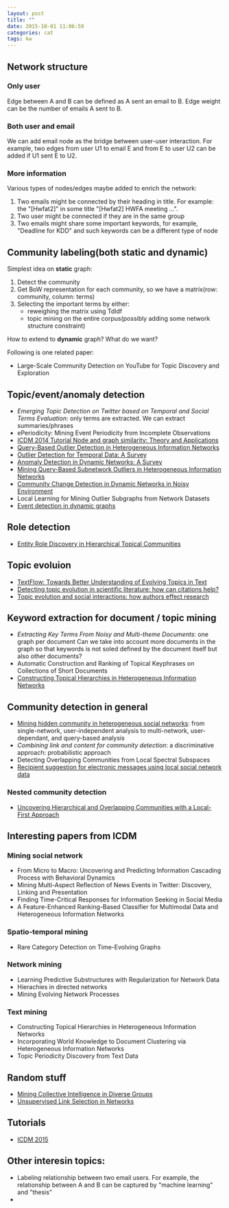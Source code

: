 ```yaml
---
layout: post
title: ""
date: 2015-10-01 11:06:59
categories: cat
tags: kw
---
```


## Network structure

### Only user

Edge between A and B can be defined as A sent an email to B. Edge weight can be the number of emails A sent to B.

### Both user and email

We can add email node as the bridge between user-user interaction. For example, two edges from user U1 to email E and from E to user U2 can be added if U1 sent E to U2.

### More information

Various types of nodes/edges maybe added to enrich the network:

1. Two emails might be connected by their heading in title. For example: the "[Hwfat2]" in some title "[Hwfat2] HWFA meeting ...".
2. Two user might be connected if they are in the same group
3. Two emails might share some important keywords, for example, "Deadline for KDD" and such keywords can be a different type of node

## Community labeling(both static and dynamic)

Simplest idea on **static** graph:

1. Detect the community
2. Get BoW representation for each community, so we have a matrix(row: community, column: terms)
3. Selecting the important terms by either:
   - reweighing the matrix using TdIdf
   - topic mining on the entire corpus(possibly adding some network structure constraint)

How to extend to **dynamic** graph? What do we want?

Following is one related paper:

- Large-Scale Community Detection on YouTube for Topic Discovery and Exploration

## Topic/event/anomaly detection

- *Emerging Topic Detection on Twitter based on Temporal and Social Terms Evaluation*: only terms are extracted. We can extract summaries/phrases
- ePeriodicity: Mining Event Periodicity from Incomplete Observations
- [ICDM 2014 Tutorial Node and graph similarity: Theory and Applications](http://web.eecs.umich.edu/~dkoutra/tut/icdm14.html#outline)
- [Query-Based Outlier Detection in Heterogeneous Information Networks](http://hanj.cs.illinois.edu/pdf/edbt15_jkuck.pdf)
- [Outlier Detection for Temporal Data: A Survey](http://research.microsoft.com/pubs/217054/gupta14_tkde.pdf)
- [Anomaly Detection in Dynamic Networks: A Survey](http://cs.ucsb.edu/~victor/pub/ucsb/mae/references/ranshous-anomaly-detection-in-networks-survey-2014.pdf)
- [Mining Query-Based Subnetwork Outliers in Heterogeneous Information Networks](http://hanj.cs.illinois.edu/pdf/icdm14_hzhuang.pdf)
- [Community Change Detection in Dynamic Networks in Noisy Environment](http://www.www2015.it/documents/proceedings/companion/p793.pdf)
- Local Learning for Mining Outlier Subgraphs from Network Datasets
- [Event detection in dynamic graphs](http://www3.cs.stonybrook.edu/~leman/wsdm13/WSDM13-Tutorial%20-%20PartII.pdf)

## Role detection

- [Entity Role Discovery in Hierarchical Topical Communities](http://hanj.cs.illinois.edu/pdf/mds13_mdanilevsky.pdf)


## Topic evoluion

- [TextFlow: Towards Better Understanding of Evolving Topics in Text](http://research.microsoft.com/en-us/um/people/weiweicu/images/flow.pdf)
- [Detecting topic evolution in scientific literature: how can citations help?](http://dl.acm.org/citation.cfm?id=1646076)
- [Topic evolution and social interactions: how authors effect research](http://dl.acm.org/citation.cfm?id=1183653)


## Keyword extraction for document / topic mining

- *Extracting Key Terms From Noisy and Multi-theme Documents*: one graph per document
  Can we take into account more documents in the graph so that keywords is not soled defined by the document itself but also other documents?
- Automatic Construction and Ranking of Topical Keyphrases on Collections of Short Documents
- [Constructing Topical Hierarchies in Heterogeneous Information Networks](http://hanj.cs.illinois.edu/pdf/icdm13_cwang.pdf)


## Community detection in general

- [Mining hidden community in heterogeneous social networks](http://dl.acm.org/citation.cfm?id=1134280): from single-network, user-independent analysis to multi-network, user-dependant, and query-based analysis
- *Combining link and content for community detection*: a discriminative approach: probabilistic approach
- Detecting Overlapping Communities from Local Spectral Subspaces
- [Recipient suggestion for electronic messages using local social network data](http://ceur-ws.org/Vol-1308/paper6.pdf)

### Nested community detection

- [Uncovering Hierarchical and Overlapping Communities with a Local-First Approach](http://dl.acm.org/citation.cfm?id=2629511)

## Interesting papers from ICDM

### Mining social network

- From Micro to Macro: Uncovering and Predicting Information Cascading Process with Behavioral Dynamics
- Mining Multi-Aspect Reflection of News Events in Twitter: Discovery, Linking and Presentation
- Finding Time-Critical Responses for Information Seeking in Social Media
- A Feature-Enhanced Ranking-Based Classifier for Multimodal Data and Heterogeneous Information Networks

### Spatio-temporal mining

- Rare Category Detection on Time-Evolving Graphs

### Network mining

- Learning Predictive Substructures with Regularization for Network Data
- Hierachies in directed networks
- Mining Evolving Network Processes

### Text mining

- Constructing Topical Hierarchies in Heterogeneous Information Networks
- Incorporating World Knowledge to Document Clustering via Heterogeneous Information Networks
- Topic Periodicity Discovery from Text Data


## Random stuff

- [Mining Collective Intelligence in Diverse Groups](http://hanj.cs.illinois.edu/pdf/www13_gqi.pdf)
- [Unsupervised Link Selection in Networks](http://hanj.cs.illinois.edu/pdf/aistat13_qgu2.pdf)


## Tutorials

- [ICDM 2015](http://icdm2015.stonybrook.edu/program/schedules)

## Other interesin topics:

- Labeling relationship between two email users. For example, the relationship between A and B can be captured by "machine learning" and "thesis"
- 
